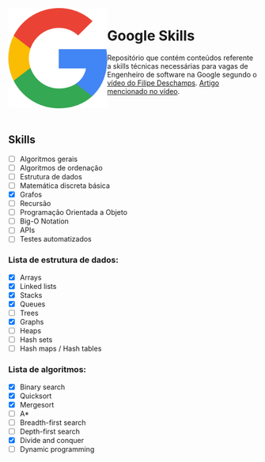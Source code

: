<img src="./google-logo.png" width="200" height="203" align="left">

# Google Skills

Repositório que contém conteúdos referente a skills técnicas necessárias para vagas de Engenheiro de software na Google segundo o [vídeo do Filipe Deschamps](https://www.youtube.com/watch?v=8I86WmxdzzA). [Artigo mencionado no vídeo](https://www.educative.io/blog/google-coding-interview).

<br/>
<br />

## Skills

- [ ] Algoritmos gerais
- [ ] Algoritmos de ordenação
- [ ] Estrutura de dados
- [ ] Matemática discreta básica
- [x] Grafos
- [ ] Recursão
- [ ] Programação Orientada a Objeto
- [ ] Big-O Notation
- [ ] APIs
- [ ] Testes automatizados

### Lista de estrutura de dados:

- [x] Arrays
- [x] Linked lists
- [x] Stacks
- [x] Queues
- [ ] Trees
- [x] Graphs
- [ ] Heaps
- [ ] Hash sets
- [ ] Hash maps / Hash tables

### Lista de algoritmos:

- [x] Binary search
- [x] Quicksort
- [x] Mergesort
- [ ] A*
- [ ] Breadth-first search
- [ ] Depth-first search
- [x] Divide and conquer​
- [ ] Dynamic programming
